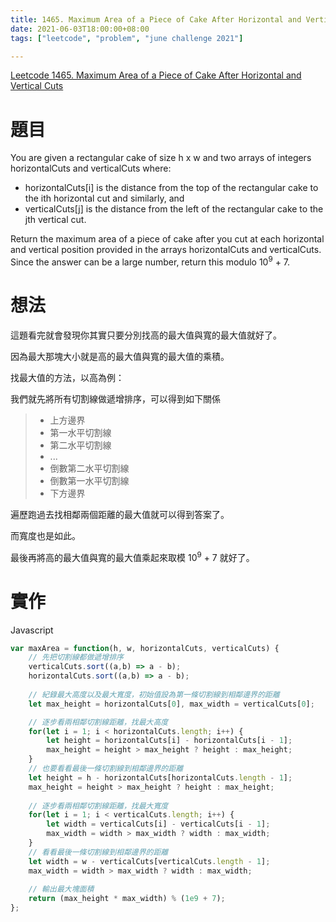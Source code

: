 ```yaml
---
title: 1465. Maximum Area of a Piece of Cake After Horizontal and Vertical Cuts
date: 2021-06-03T18:00:00+08:00
tags: ["leetcode", "problem", "june challenge 2021"]

---
```

[Leetcode 1465. Maximum Area of a Piece of Cake After Horizontal and Vertical Cuts](https://leetcode.com/problems/maximum-area-of-a-piece-of-cake-after-horizontal-and-vertical-cuts/)

# 題目

You are given a rectangular cake of size h x w and two arrays of integers horizontalCuts and verticalCuts where:

* horizontalCuts[i] is the distance from the top of the rectangular cake to the ith horizontal cut and similarly, and
* verticalCuts[j] is the distance from the left of the rectangular cake to the jth vertical cut.

Return the maximum area of a piece of cake after you cut at each horizontal and vertical position provided in the arrays horizontalCuts and verticalCuts. Since the answer can be a large number, return this modulo 10<sup>9</sup> + 7.

# 想法

這題看完就會發現你其實只要分別找高的最大值與寬的最大值就好了。

因為最大那塊大小就是高的最大值與寬的最大值的乘積。

找最大值的方法，以高為例：

我們就先將所有切割線做遞增排序，可以得到如下關係

> * 上方邊界
> * 第一水平切割線
> * 第二水平切割線
> * ...
> * 倒數第二水平切割線
> * 倒數第一水平切割線
> * 下方邊界

遍歷跑過去找相鄰兩個距離的最大值就可以得到答案了。

而寬度也是如此。

最後再將高的最大值與寬的最大值乘起來取模 10<sup>9</sup> + 7 就好了。

# 實作

Javascript
```javascript
var maxArea = function(h, w, horizontalCuts, verticalCuts) {
    // 先把切割線都做遞增排序
    verticalCuts.sort((a,b) => a - b);
    horizontalCuts.sort((a,b) => a - b);
    
    // 紀錄最大高度以及最大寬度，初始值設為第一條切割線到相鄰邊界的距離
    let max_height = horizontalCuts[0], max_width = verticalCuts[0];

    // 逐步看兩相鄰切割線距離，找最大高度
    for(let i = 1; i < horizontalCuts.length; i++) {
        let height = horizontalCuts[i] - horizontalCuts[i - 1];
        max_height = height > max_height ? height : max_height;
    }
    // 也要看看最後一條切割線到相鄰邊界的距離
    let height = h - horizontalCuts[horizontalCuts.length - 1];
    max_height = height > max_height ? height : max_height;
    
    // 逐步看兩相鄰切割線距離，找最大寬度
    for(let i = 1; i < verticalCuts.length; i++) {
        let width = verticalCuts[i] - verticalCuts[i - 1];
        max_width = width > max_width ? width : max_width;
    }
    // 看看最後一條切割線到相鄰邊界的距離
    let width = w - verticalCuts[verticalCuts.length - 1];
    max_width = width > max_width ? width : max_width;
    
    // 輸出最大塊面積
    return (max_height * max_width) % (1e9 + 7);
};
```
